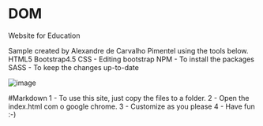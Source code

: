 # DOM
Website for Education

Sample created by Alexandre de Carvalho Pimentel using the tools below.
HTML5
Bootstrap4.5
CSS - Editing bootstrap
NPM - To install the packages
SASS - To keep the changes up-to-date

![image](https://user-images.githubusercontent.com/58637629/88490428-e5178780-cf71-11ea-970b-374fe63624f0.png)

#Markdown
1 - To use this site, just copy the files to a folder.
2 - Open the index.html com o google chrome.
3 - Customize as you please
4 - Have fun :-)
